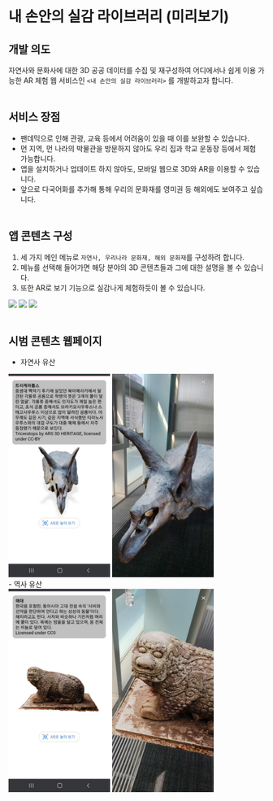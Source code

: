 # 내 손안의 실감 라이브러리 (미리보기)

## 개발 의도
자연사와 문화사에 대한 3D 공공 데이터를 수집 및 재구성하여 어디에서나 쉽게 이용 가능한 AR 체험 웹 서비스인 `<내 손안의 실감 라이브러리>` 를 개발하고자 합니다.
<br><br>

## 서비스 장점
- 팬데믹으로 인해 관광, 교육 등에서 어려움이 있을 때 이를 보완할 수 있습니다.
- 먼 지역, 먼 나라의 박물관을 방문하지 않아도 우리 집과 학교 운동장 등에서 체험 가능합니다.
- 앱을 설치하거나 업데이트 하지 않아도, 모바일 웹으로 3D와 AR을 이용할 수 있습니다.
- 앞으로 다국어화를 추가해 통해 우리의 문화재를 영미권 등 해외에도 보여주고 싶습니다.
<br><br>

## 앱 콘텐츠 구성
1. 세 가지 메인 메뉴로 `자연사, 우리나라 문화재, 해외 문화재`를 구성하려 합니다.
2. 메뉴를 선택해 들어가면 해당 분야의 3D 콘텐츠들과 그에 대한 설명을 볼 수 있습니다.
3. 또한 AR로 보기 기능으로 실감나게 체험하듯이 볼 수 있습니다.
<img src="./screenshots/demoshot0.jpg" width="32%">
<img src="./screenshots/demoshot1.jpg" width="32%">
<img src="./screenshots/demoshot2.jpg" width="32%">
<br><br>

## 시범 콘텐츠 웹페이지
- 자연사 유산 <br>
<img src="./screenshots/demo1_3d_view0.jpg" width="200px" height="400px">
<img src="./screenshots/demo1_ar_view0.jpg" width="200px" height="400px">
<br>
- 역사 유산 <br>
<img src="./screenshots/demo2_3d_view0.jpg" width="200px" height="400px">
<img src="./screenshots/demo2_ar_view1.jpg" width="200px" height="400px">
<br>
<br>